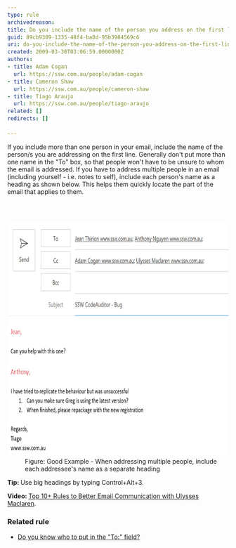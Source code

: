 ```yaml
---
type: rule
archivedreason: 
title: Do you include the name of the person you address on the first line?
guid: 89cb9309-1335-48f4-ba8d-95b3984569c6
uri: do-you-include-the-name-of-the-person-you-address-on-the-first-line
created: 2009-03-30T03:06:59.0000000Z
authors:
- title: Adam Cogan
  url: https://ssw.com.au/people/adam-cogan
- title: Cameron Shaw
  url: https://ssw.com.au/people/cameron-shaw
- title: Tiago Araujo
  url: https://ssw.com.au/people/tiago-araujo
related: []
redirects: []

---
```



<p class="ssw15-rteElement-P">​​If you include more than one person in your email, include the name of the person/s you are addressing on the first line. Generally don't put more than one name in the "To" box, so that people won't have to be unsure to whom the email is addressed. If you have to address multiple people in an email (including yourself - i.e. notes to self), include each person's name as a heading as shown below. This helps them quickly locate the part of the email that applies to them.
<br></p>
<br><excerpt class='endintro'></excerpt><br>
<dl class="goodImage"><dt><img src="IncludeNameFirstLine.jpg" alt="Include each addressee's name as a heading in the email body" class="ms-rteCustom-ImageArea" style="width:750px;height:532px;" /> </dt><dd>Figure: Good Example - When addressing multiple people, include each addressee's name as a separate heading</dd></dl><p>
   <b>Tip: </b>Use big headings by typing Control+Alt+3.</p><p>
   <strong>Video: </strong><a href="https://www.youtube.com/watch?v=LAqRokqq4jI">Top 10+ Rules to Better Email Communication with Ulysses Maclaren</a>.<br></p><h3 class="ssw15-rteElement-H3">Related rule​<br></h3><p><ul><li><a href=/do-you-know-who-to-put-in-the-to-field>Do you know who to put in the "To:" field?</a>​<br></li></ul></p>


